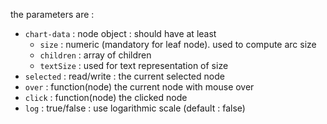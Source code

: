 the parameters are : 

* `chart-data` : node object : should have at least 
	* `size` : numeric (mandatory for leaf node). used to compute arc size
	* `children` : array of children 
	* `textSize` : used for text representation of size
* `selected` : read/write : the current selected node
* `over` : function(node) the current node with mouse over
* `click` : function(node) the clicked node
* `log` : true/false : use logarithmic scale (default : false)